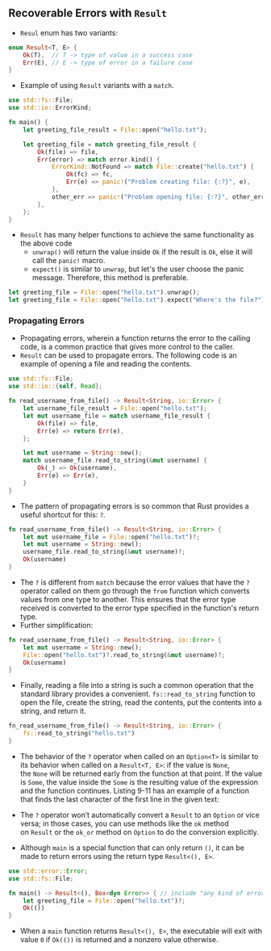 ## Recoverable Errors with `Result`
- `Resul` enum has two variants: 
```rust
enum Result<T, E> {
	Ok(T),  // T -> type of value in a success case
	Err(E), // E -> type of error in a failure case
}
```

- Example of using `Result` variants with a `match`.
```rust
use std::fs::File;
use std::io::ErrorKind;

fn main() {
	let greeting_file_result = File::open("hello.txt");

	let greeting_file = match greeting_file_result {
		Ok(file) => file,
		Err(error) => match error.kind() {
			ErrorKind::NotFound => match File::create("hello.txt") {
				Ok(fc) => fc,
				Err(e) => panic!("Problem creating file: {:?}", e),
			},
			other_err => panic!("Problem opening file: {:?}", other_err);
		},
	};
}
```

- `Result` has many helper functions to achieve the same functionality as the above code
	- `unwrap()` will return the value inside `Ok` if the result is `Ok`, else it will call the `panic!` macro.
	- `expect()` is similar to `unwrap`, but let's the user choose the panic message. Therefore, this method is preferable.
```rust
let greeting_file = File::open("hello.txt").unwrap();
let greeting_file = File::open("hello.txt").expect("Where's the file?");
```

### Propagating Errors
- Propagating errors, wherein a function returns the error to the calling code, is a common practice that gives more control to the caller.
- `Result` can be used to propagate errors. The following code is an example of opening a file and reading the contents.
```rust
use std::fs::File;
use std::io::{self, Read};

fn read_username_from_file() -> Result<String, io::Error> {
	let username_file_result = File::open("hello.txt");
	let mut username_file = match username_file_result {
		Ok(file) => file, 
		Err(e) => return Err(e),
	};

	let mut username = String::new();
	match username_file.read_to_string(&mut username) {
		Ok(_) => Ok(username),
		Err(e) => Err(e),
	}
}
```

- The pattern of propagating errors is so common that Rust provides a useful shortcut for this: `?`.
```rust
fn read_username_from_file() -> Result<String, io::Error> {
	let mut username_file = File::open("hello.txt")?;
	let mut username = String::new();
	username_file.read_to_string(&mut username)?;
	Ok(username)
}
```
- The `?` is different from `match` because the error values that have the `?` operator called on them go through the `from` function which converts values from one type to another. This ensures that the error type received is converted to the error type specified in the function's return type.
- Further simplification:
```rust
fn read_username_from_file() -> Result<String, io::Error> {
	let mut username = String::new();
	File::open("hello.txt")?.read_to_string(&mut username)?;
	Ok(username)
}
```

- Finally, reading a file into a string is such a common operation that the standard library provides a convenient. `fs::read_to_string` function to open the file, create the string, read the contents, put the contents into a string, and return it.
```rust
fn_read_username_from_file() -> Result<String, io::Error> {
	fs::read_to_string("hello.txt")
}
```

- The behavior of the `?` operator when called on an `Option<T>` is similar to its behavior when called on a `Result<T, E>`: if the value is `None`, the `None` will be returned early from the function at that point. If the value is `Some`, the value inside the `Some` is the resulting value of the expression and the function continues. Listing 9-11 has an example of a function that finds the last character of the first line in the given text:
- The `?` operator won’t automatically convert a `Result` to an `Option` or vice versa; in those cases, you can use methods like the `ok` method on `Result` or the `ok_or` method on `Option` to do the conversion explicitly.

- Although `main` is a special function that can only return `()`, it can be made to return errors using the return type `Result<(), E>`.
```rust
use std::error::Error;
use std::fs::File;

fn main() -> Result<(), Box<dyn Error>> { // include "any kind of error in return type"
	let greeting_file = File::open("hello.txt")?;
	Ok(())
}
```
- When a `main` function returns `Result<(), E>`, the executable will exit with value `0` if `Ok(())` is returned and a nonzero value otherwise.
